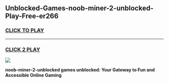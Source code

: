 
## Unblocked-Games-noob-miner-2-unblocked-Play-Free-er266
<h3>
<a href="https://premium76.site?title=noob-miner-2-unblocked&ref=12A">CLICK TO PLAY</a></h3>
<hr>

<h3>
<a href="https://premium76.site?title=noob-miner-2-unblocked&ref=12A">CLICK 2 PLAY</a>
  
</h3>

<a href="https://premium76.site?title=noob-miner-2-unblocked&ref=12A"><img src="https://clearcache.store/games.png"></a>


**noob-miner-2-unblocked games unblocked: Your Gateway to Fun and Accessible Online Gaming**
